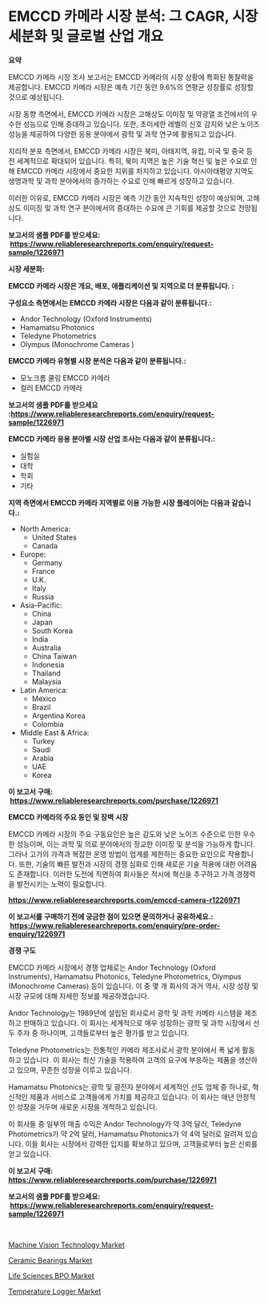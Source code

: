 <p><h1>EMCCD 카메라 시장 분석: 그 CAGR, 시장 세분화 및 글로벌 산업 개요</h1></p><p><strong>요약</strong></p>
<p><p>EMCCD 카메라 시장 조사 보고서는 EMCCD 카메라의 시장 상황에 특화된 통찰력을 제공합니다. EMCCD 카메라 시장은 예측 기간 동안 9.6%의 연평균 성장률로 성장할 것으로 예상됩니다. </p><p>시장 동향 측면에서, EMCCD 카메라 시장은 고해상도 이미징 및 약광열 조건에서의 우수한 성능으로 인해 증대하고 있습니다. 또한, 초미세한 레벨의 신호 감지와 낮은 노이즈 성능을 제공하여 다양한 응용 분야에서 광학 및 과학 연구에 활용되고 있습니다.</p><p>지리적 분포 측면에서, EMCCD 카메라 시장은 북미, 아태지역, 유럽, 미국 및 중국 등 전 세계적으로 확대되어 있습니다. 특히, 북미 지역은 높은 기술 혁신 및 높은 수요로 인해 EMCCD 카메라 시장에서 중요한 지위를 차지하고 있습니다. 아시아태평양 지역도 생명과학 및 과학 분야에서의 증가하는 수요로 인해 빠르게 성장하고 있습니다.</p><p>이러한 이유로, EMCCD 카메라 시장은 예측 기간 동안 지속적인 성장이 예상되며, 고해상도 이미징 및 과학 연구 분야에서의 증대하는 수요에 큰 기회를 제공할 것으로 전망됩니다.</p></p>
<p><strong>보고서의 샘플 PDF를 받으세요: &nbsp;<a href="https://www.reliableresearchreports.com/enquiry/request-sample/1226971">https://www.reliableresearchreports.com/enquiry/request-sample/1226971</a></strong></p>
<p><strong>시장 세분화:</strong></p>
<p><strong> EMCCD 카메라 시장은 개요, 배포, 애플리케이션 및 지역으로 더 분류됩니다. :</strong></p>
<p><strong>구성요소 측면에서는 EMCCD 카메라 시장은 다음과 같이 분류됩니다.:</strong></p>
<p><ul><li>Andor Technology (Oxford Instruments)</li><li>Hamamatsu Photonics</li><li>Teledyne Photometrics</li><li>Olympus (Monochrome Cameras )</li></ul></p>
<p><strong> EMCCD 카메라 유형별 시장 분석은 다음과 같이 분류됩니다.:</strong></p>
<p><ul><li>모노크롬 쿨링 EMCCD 카메라</li><li>컬러 EMCCD 카메라</li></ul></p>
<p><strong>보고서의 샘플 PDF를 받으세요 :<a href="https://www.reliableresearchreports.com/enquiry/request-sample/1226971">https://www.reliableresearchreports.com/enquiry/request-sample/1226971</a></strong></p>
<p><strong> EMCCD 카메라 응용 분야별 시장 산업 조사는 다음과 같이 분류됩니다.:</strong></p>
<p><ul><li>실험실</li><li>대학</li><li>학회</li><li>기타</li></ul></p>
<p><strong>지역 측면에서 EMCCD 카메라 지역별로 이용 가능한 시장 플레이어는 다음과 같습니다.:</strong></p>
<p><ul>
    <li>
        North America:
        <ul>
            <li>United States</li>
            <li>Canada</li>
        </ul>
    </li>
    <li>
        Europe:
        <ul>
            <li>Germany</li>
            <li>France</li>
            <li>U.K.</li>
            <li>Italy</li>
            <li>Russia</li>
        </ul>
    </li>
    <li>
        Asia-Pacific:
        <ul>
            <li>China</li>
            <li>Japan</li>
            <li>South Korea</li>
            <li>India</li>
            <li>Australia</li>
            <li>China Taiwan</li>
            <li>Indonesia</li>
            <li>Thailand</li>
            <li>Malaysia</li>
        </ul>
    </li>
    <li>
        Latin America:
        <ul>
            <li>Mexico</li>
            <li>Brazil</li>
            <li>Argentina Korea</li>
            <li>Colombia</li>
        </ul>
    </li>
    <li>
        Middle East & Africa:
        <ul>
            <li>Turkey</li>
            <li>Saudi</li>
            <li>Arabia</li>
            <li>UAE</li>
            <li>Korea</li>
        </ul>
    </li>
    </ul></p>
<p><strong>이 보고서 구매: &nbsp;<a href="https://www.reliableresearchreports.com/purchase/1226971">https://www.reliableresearchreports.com/purchase/1226971</a></strong></p>
<p><strong>EMCCD 카메라의 주요 동인 및 장벽 시장</strong></p>
<p><p>EMCCD 카메라 시장의 주요 구동요인은 높은 감도와 낮은 노이즈 수준으로 인한 우수한 성능이며, 이는 과학 및 의료 분야에서의 정교한 이미징 및 분석을 가능하게 합니다. 그러나 고가의 가격과 복잡한 운영 방법이 업계를 제한하는 중요한 요인으로 작용합니다. 또한, 기술의 빠른 발전과 시장의 경쟁 심화로 인해 새로운 기술 적용에 대한 어려움도 존재합니다. 이러한 도전에 직면하여 회사들은 적시에 혁신을 추구하고 가격 경쟁력을 발전시키는 노력이 필요합니다.</p></p>
<p><strong><a href="https://www.reliableresearchreports.com/emccd-camera-r1226971">https://www.reliableresearchreports.com/emccd-camera-r1226971</a></strong></p>
<p><strong>이 보고서를 구매하기 전에 궁금한 점이 있으면 문의하거나 공유하세요.: &nbsp;<a href="https://www.reliableresearchreports.com/enquiry/pre-order-enquiry/1226971">https://www.reliableresearchreports.com/enquiry/pre-order-enquiry/1226971</a></strong></p>
<p><strong>경쟁 구도</strong></p>
<p><p>EMCCD 카메라 시장에서 경쟁 업체로는 Andor Technology (Oxford Instruments), Hamamatsu Photonics, Teledyne Photometrics, Olympus (Monochrome Cameras) 등이 있습니다. 이 중 몇 개 회사의 과거 역사, 시장 성장 및 시장 규모에 대해 자세한 정보를 제공하겠습니다.</p><p>Andor Technology는 1989년에 설립된 회사로서 광학 및 과학 카메라 시스템을 제조하고 판매하고 있습니다. 이 회사는 세계적으로 매우 성장하는 광학 및 과학 시장에서 선두 주자 중 하나이며, 고객들로부터 높은 평가를 받고 있습니다.</p><p>Teledyne Photometrics는 전통적인 카메라 제조사로서 광학 분야에서 폭 넓게 활동하고 있습니다. 이 회사는 최신 기술을 적용하여 고객의 요구에 부응하는 제품을 생산하고 있으며, 꾸준한 성장을 이루고 있습니다.</p><p>Hamamatsu Photonics는 광학 및 광전자 분야에서 세계적인 선도 업체 중 하나로, 혁신적인 제품과 서비스로 고객들에게 가치를 제공하고 있습니다. 이 회사는 매년 안정적인 성장을 거두며 새로운 시장을 개척하고 있습니다.</p><p>이 회사들 중 일부의 매출 수익은 Andor Technology가 약 3억 달러, Teledyne Photometrics가 약 2억 달러, Hamamatsu Photonics가 약 4억 달러로 알려져 있습니다. 이들 회사는 시장에서 강력한 입지를 확보하고 있으며, 고객들로부터 높은 신뢰를 얻고 있습니다.</p></p>
<p><strong>이 보고서 구매: &nbsp; <a href="https://www.reliableresearchreports.com/purchase/1226971">https://www.reliableresearchreports.com/purchase/1226971</a></strong></p>
<p><strong>보고서의 샘플 PDF를 받으세요: &nbsp;<a href="https://www.reliableresearchreports.com/enquiry/request-sample/1226971">https://www.reliableresearchreports.com/enquiry/request-sample/1226971</a></strong><strong></strong></p>
<p>&nbsp;</p>
<p><p><a href="https://www.linkedin.com/pulse/machine-vision-technology-market-comprehensive-assessment-fzfme?trackingId=XMMrnpxhrkWG0TuqhW594Q%3D%3D">Machine Vision Technology Market</a></p><p><a href="https://github.com/guneycigdem35/Market-Research-Report-List-2/blob/main/ceramic-bearings-market.md">Ceramic Bearings Market</a></p><p><a href="https://www.linkedin.com/pulse/life-sciences-bpo-market-size-outlook-forecast-2024-jmkxe?trackingId=ZyQcopD7GAwkjDXmkzOXaw%3D%3D">Life Sciences BPO Market</a></p><p><a href="https://github.com/biheemgalvinlouises6hokrh3h/Market-Research-Report-List-2/blob/main/temperature-logger-market.md">Temperature Logger Market</a></p></p>